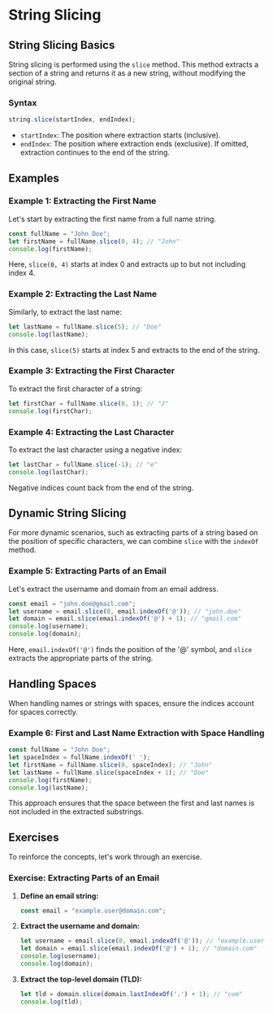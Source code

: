 # String Slicing

## String Slicing Basics

String slicing is performed using the `slice` method. This method extracts a section of a string and returns it as a new string, without modifying the original string.

### Syntax

```javascript
string.slice(startIndex, endIndex);
```

- `startIndex`: The position where extraction starts (inclusive).
- `endIndex`: The position where extraction ends (exclusive). If omitted, extraction continues to the end of the string.

## Examples

### Example 1: Extracting the First Name

Let's start by extracting the first name from a full name string.

```javascript
const fullName = "John Doe";
let firstName = fullName.slice(0, 4); // "John"
console.log(firstName);
```

Here, `slice(0, 4)` starts at index 0 and extracts up to but not including index 4.

### Example 2: Extracting the Last Name

Similarly, to extract the last name:

```javascript
let lastName = fullName.slice(5); // "Doe"
console.log(lastName);
```

In this case, `slice(5)` starts at index 5 and extracts to the end of the string.

### Example 3: Extracting the First Character

To extract the first character of a string:

```javascript
let firstChar = fullName.slice(0, 1); // "J"
console.log(firstChar);
```

### Example 4: Extracting the Last Character

To extract the last character using a negative index:

```javascript
let lastChar = fullName.slice(-1); // "e"
console.log(lastChar);
```

Negative indices count back from the end of the string.

## Dynamic String Slicing

For more dynamic scenarios, such as extracting parts of a string based on the position of specific characters, we can combine `slice` with the `indexOf` method.

### Example 5: Extracting Parts of an Email

Let's extract the username and domain from an email address.

```javascript
const email = "john.doe@gmail.com";
let username = email.slice(0, email.indexOf('@')); // "john.doe"
let domain = email.slice(email.indexOf('@') + 1); // "gmail.com"
console.log(username);
console.log(domain);
```

Here, `email.indexOf('@')` finds the position of the '@' symbol, and `slice` extracts the appropriate parts of the string.

## Handling Spaces

When handling names or strings with spaces, ensure the indices account for spaces correctly.

### Example 6: First and Last Name Extraction with Space Handling

```javascript
const fullName = "John Doe";
let spaceIndex = fullName.indexOf(' ');
let firstName = fullName.slice(0, spaceIndex); // "John"
let lastName = fullName.slice(spaceIndex + 1); // "Doe"
console.log(firstName);
console.log(lastName);
```

This approach ensures that the space between the first and last names is not included in the extracted substrings.

## Exercises

To reinforce the concepts, let's work through an exercise.

### Exercise: Extracting Parts of an Email

1. **Define an email string:**

    ```javascript
    const email = "example.user@domain.com";
    ```

2. **Extract the username and domain:**

    ```javascript
    let username = email.slice(0, email.indexOf('@')); // "example.user"
    let domain = email.slice(email.indexOf('@') + 1); // "domain.com"
    console.log(username);
    console.log(domain);
    ```

3. **Extract the top-level domain (TLD):**

    ```javascript
    let tld = domain.slice(domain.lastIndexOf('.') + 1); // "com"
    console.log(tld);
    ```

